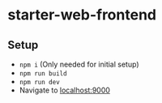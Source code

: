 # starter-web-frontend

## Setup

- `npm i` (Only needed for initial setup)
- `npm run build`
- `npm run dev`
- Navigate to [localhost:9000](http://localhost:9000)